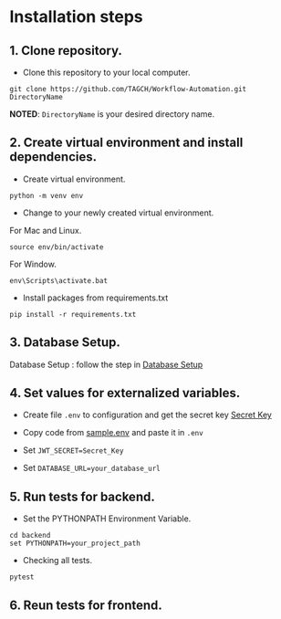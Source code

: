 # Installation steps

## 1. Clone repository.

- Clone this repository to your local computer.

```
git clone https://github.com/TAGCH/Workflow-Automation.git DirectoryName
```
**NOTED**: ```DirectoryName``` is your desired directory name.

## 2. Create virtual environment and install dependencies.

- Create virtual environment.

```
python -m venv env
```

- Change to your newly created virtual environment.

For Mac and Linux.
```
source env/bin/activate
```
For Window.
```
env\Scripts\activate.bat
```

- Install packages from requirements.txt

```
pip install -r requirements.txt
```

## 3. Database Setup.

Database Setup : follow the step in [Database Setup](https://github.com/TAGCH/Workflow-Automation/blob/main/Database.md)

## 4. Set values for externalized variables.
- Create file `.env` to configuration and get the secret key [Secret Key](https://djecrety.ir)

- Copy code from [sample.env](sample.env) and paste it in `.env`

- Set `JWT_SECRET=Secret_Key`
- Set `DATABASE_URL=your_database_url`

## 5. Run tests for backend.

- Set the PYTHONPATH Environment Variable.

```
cd backend
set PYTHONPATH=your_project_path
```


- Checking all tests.

```
pytest
```

## 6. Reun tests for frontend.
